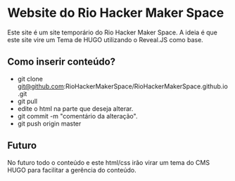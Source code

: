 # Website do Rio Hacker Maker Space
Este site é um site temporário do Rio Hacker Maker Space. A ideia é que este site vire um Tema de HUGO utilizando o Reveal.JS como base.

## Como inserir conteúdo?

* git clone git@github.com:RioHackerMakerSpace/RioHackerMakerSpace.github.io.git
* git pull
* edite o html na parte que deseja alterar.
* git commit -m "comentário da alteração".
* git push origin master


## Futuro

No futuro todo o conteúdo e este html/css irão virar um tema do CMS HUGO para facilitar a gerência do conteúdo.

